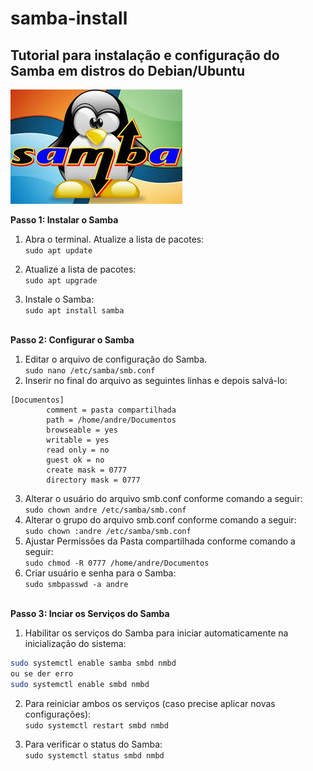 # samba-install
Tutorial para instalação e configuração do Samba em distros do Debian/Ubuntu</br>
---

<img src="/imagens/samba.png">


**Passo 1: Instalar o Samba**
1) Abra o terminal.
Atualize a lista de pacotes:</br>
`sudo apt update`

2) Atualize a lista de pacotes:</br>
`sudo apt upgrade`

3) Instale o Samba:</br>
`sudo apt install samba` </br> </br>

**Passo 2: Configurar o Samba**
1) Editar o arquivo de configuração do Samba.</br>
`sudo nano /etc/samba/smb.conf`
2) Inserir no final do arquivo as seguintes linhas e depois salvá-lo:</br>

```
[Documentos]
        comment = pasta compartilhada
        path = /home/andre/Documentos
        browseable = yes
        writable = yes
        read only = no
        guest ok = no
        create mask = 0777
        directory mask = 0777
```
3) Alterar o usuário do arquivo smb.conf conforme comando a seguir:</br>
`sudo chown andre /etc/samba/smb.conf`
4) Alterar o grupo do arquivo smb.conf conforme comando a seguir:</br>
`sudo chown :andre /etc/samba/smb.conf`
5) Ajustar Permissões da Pasta compartilhada conforme comando a seguir:</br>
`sudo chmod -R 0777 /home/andre/Documentos`
6) Criar usuário e senha para o Samba:</br>
`sudo smbpasswd -a andre` </br> </br> 

**Passo 3: Inciar os Serviços do Samba**
1) Habilitar os serviços do Samba para iniciar automaticamente na inicialização do sistema:</br>

```sh
sudo systemctl enable samba smbd nmbd
ou se der erro
sudo systemctl enable smbd nmbd
```

2) Para reiniciar ambos os serviços (caso precise aplicar novas configurações):</br>
`sudo systemctl restart smbd nmbd` </br>

3) Para verificar o status do Samba:</br>
`sudo systemctl status smbd nmbd`




 




